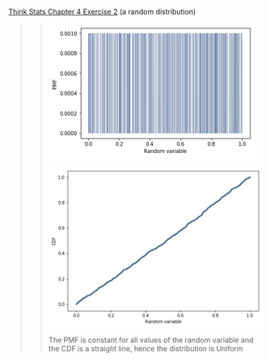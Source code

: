 [Think Stats Chapter 4 Exercise 2](http://greenteapress.com/thinkstats2/html/thinkstats2005.html#toc41) (a random distribution)

>>  ![PMF of Uniform random variable](Chap4Ex2_PMF.png)
>>
>>  ![CDF of Uniform random variable](Chap4Ex2_CDF.png)
>>
>> The PMF is constant for all values of the random variable and the CDF is a straight line, hence the distribution is Uniform
